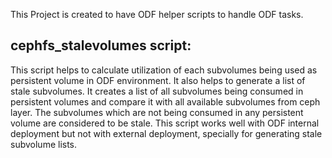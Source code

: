 This Project is created to have ODF helper scripts to handle ODF tasks.

cephfs_stalevolumes script:
 - 
 This script helps to calculate utilization of each subvolumes being used as persistent volume in ODF environment.
 It also helps to generate a list of stale subvolumes. It creates a list of all subvolumes being consumed in persistent volumes and compare it with all available subvolumes from ceph layer. The subvolumes which are not being consumed in any persistent volume are considered to be stale.
 This script works well with ODF internal deployment but not with external deployment, specially for generating stale subvolume lists.

